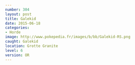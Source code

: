 ```yaml
---
number: 304
layout: post
title: Galekid
date: 2015-06-18
categories:
- Horde
image: http://www.pokepedia.fr/images/b/bb/Galekid-RS.png
caught: Galekid
location: Grotte Granite
level: 6
version: OR
---
```

